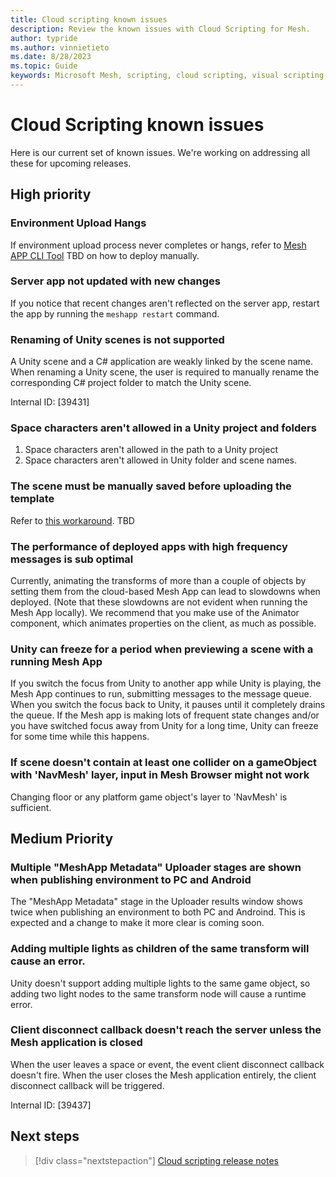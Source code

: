 ```yaml
---
title: Cloud scripting known issues
description: Review the known issues with Cloud Scripting for Mesh.
author: typride
ms.author: vinnietieto
ms.date: 8/28/2023
ms.topic: Guide
keywords: Microsoft Mesh, scripting, cloud scripting, visual scripting, coding
---
```


# Cloud Scripting known issues

Here is our current set of known issues.  We're working on addressing all these for upcoming releases.

## High priority

### Environment Upload Hangs
If environment upload process never completes or hangs, refer to [Mesh APP CLI Tool]() TBD on how to deploy manually.

### Server app not updated with new changes
If you notice that recent changes aren't reflected on the server app, restart the app by running the `meshapp restart` command.

### Renaming of Unity scenes is not supported
A Unity scene and a C# application are weakly linked by the scene name. When renaming a Unity scene, the user is required to manually rename the corresponding C# project folder to match the Unity scene.

Internal ID: [39431]

### Space characters aren't allowed in a Unity project and folders
1. Space characters aren't allowed in the path to a Unity project
1. Space characters aren't allowed in Unity folder and scene names.

### The scene must be manually saved before uploading the template
Refer to [this workaround](./Troubleshooting.md#when-joining-event-in-meshbrowser-scene-is-completely-different). TBD

### The performance of deployed apps with high frequency messages is sub optimal
Currently, animating the transforms of more than a couple of objects by setting them from the cloud-based Mesh App can lead to slowdowns when deployed. (Note that these slowdowns are not evident when running the Mesh App locally). We recommend that you make use of the Animator component, which animates properties on the client, as much as possible.

### Unity can freeze for a period when previewing a scene with a running Mesh App
If you switch the focus from Unity to another app while Unity is playing, the Mesh App continues to run, submitting messages to the message queue. When you switch the focus back to Unity, it pauses until it completely drains the queue. If the Mesh app is making lots of frequent state changes and/or you have switched focus away from Unity for a long time, Unity can freeze for some time while this happens.

### If scene doesn't contain at least one collider on a gameObject with 'NavMesh' layer, input in Mesh Browser might not work
Changing floor or any platform game object's layer to 'NavMesh' is sufficient.

## Medium Priority

### Multiple "MeshApp Metadata" Uploader stages are shown when publishing environment to PC and Android
The "MeshApp Metadata" stage in the Uploader results window shows twice when publishing an environment to both PC and Androind. This is expected and a change to make it more clear is coming soon.

### Adding multiple lights as children of the same transform  will cause an error. 
Unity doesn't support adding multiple lights to the same game object, so adding two light nodes to the same transform node will cause a runtime error.

### Client disconnect callback doesn't reach the server unless the Mesh application is closed
When the user leaves a space or event, the event client disconnect callback doesn't fire. When the user closes the Mesh application entirely, the client disconnect callback will be triggered.

Internal ID:  [39437]

## Next steps

> [!div class="nextstepaction"]
> [Cloud scripting release notes](cloud-scripting-release-notes.md)

